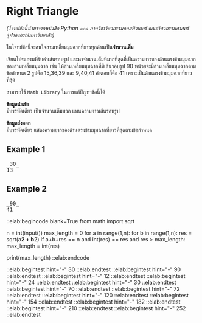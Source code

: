 # Right Triangle

*(โจทย์ข้อนี้นำมาจากหนังสืิอ Python ๑๐๑ ภาควิชาวิศวกรรมคอมพิวเตอร์ คณะวิศวกรรมศาสตร์ จุฬาลงกรณ์มหาวิทยาลัย)*  

ในโจทย์ข้อนี้จะสนใจสามเหลี่ยมมุมฉากที่ยาวทุกด้านเป็น**จำนวนเต็ม**  

เขียนโปรแกรมที่รับค่าเส้นรอบรูป และหาจำนวนเต็มที่มากที่สุดที่เป็นความยาวของด้านตรงข้ามมุมฉากของสามเหลี่ยมมุมฉาก เช่น ให้สามเหลี่ยมมุมฉากที่มีเส้นรอบรูป 90 หน่วยจะมีสามเหลี่ยมมุมฉากตามข้อกำหนด 2 รูปคือ 15,36,39 และ 9,40,41 คำตอบก็คือ 41 เพราะเป็นด้านตรงข้ามมุมฉากที่ยาวที่สุด

สามารถใช้ `Math Library` ในการแก้ปัญหาข้อนี้ได้

**ข้อมูลนำเข้า**  
มีบรรทัดเดียว เป็นจำนวนเต็มบวก แทนความยาวเส้นรอบรูป

**ข้อมูลส่งออก**  
มีบรรทัดเดียว แสดงความยาวของด้านตรงข้ามมุมฉากที่ยาวที่สุดตามข้อกำหนด

## Example 1
<pre class="output">
_30_
13
</pre>

## Example 2
<pre class="output">
_90_
41
</pre>

::elab:begincode blank=True
from math import sqrt

n = int(input())
max_length = 0
for a in range(1,n):
    for b in range(1,n):
        res = sqrt(a**2 + b**2)
        if a+b+res == n and int(res) == res and res > max_length:
            max_length = int(res)

print(max_length)
::elab:endcode

::elab:begintest hint="-"
30
::elab:endtest
::elab:begintest hint="-"
90
::elab:endtest
::elab:begintest hint="-"
12
::elab:endtest
::elab:begintest hint="-"
24
::elab:endtest
::elab:begintest hint="-"
30
::elab:endtest
::elab:begintest hint="-"
70
::elab:endtest
::elab:begintest hint="-"
72
::elab:endtest
::elab:begintest hint="-"
120
::elab:endtest
::elab:begintest hint="-"
154
::elab:endtest
::elab:begintest hint="-"
182
::elab:endtest
::elab:begintest hint="-"
210
::elab:endtest
::elab:begintest hint="-"
252
::elab:endtest